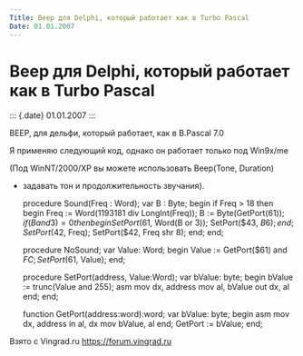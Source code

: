 ```yaml
---
Title: Beep для Delphi, который работает как в Turbo Pascal
Date: 01.01.2007
---
```



Beep для Delphi, который работает как в Turbo Pascal
====================================================

::: {.date}
01.01.2007
:::

BEEP, для дельфи, который работает, как в B.Pascal 7.0

Я применяю следующий код, однако он работает только под Win9x/me

(Под WinNT/2000/XP вы можете использовать Beep(Tone, Duration)

- задавать тон и продолжительность звучания).

    procedure Sound(Freq : Word);
      var B : Byte;
    begin 
      if Freq > 18 then
        begin
          Freq := Word(1193181 div LongInt(Freq));
          B := Byte(GetPort($61)); 
          if (B and 3) = 0 then
            begin
              SetPort($61, Word(B or 3));
              SetPort($43, $B6);
            end; 
          SetPort($42, Freq);
          SetPort($42, Freq shr 8);
        end;
    end; 
     
    procedure NoSound;
      var Value: Word;
    begin 
      Value := GetPort($61) and $FC;
      SetPort($61, Value);
    end; 
     
    procedure SetPort(address, Value:Word);
      var bValue: byte;
    begin 
      bValue := trunc(Value and 255);
      asm
        mov dx, address
        mov al, bValue
        out dx, al
      end;
    end; 
     
    function GetPort(address:word):word;
    var bValue: byte;
    begin 
      asm
        mov dx, address
        in al, dx
        mov bValue, al
      end;
      GetPort := bValue;
    end;

Взято с Vingrad.ru <https://forum.vingrad.ru>
